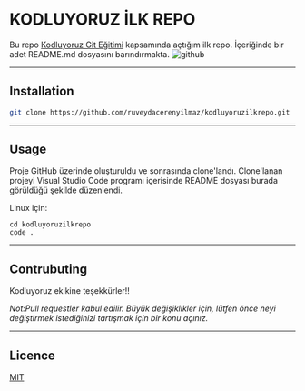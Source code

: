 # **KODLUYORUZ İLK REPO**
Bu repo [Kodluyoruz Git Eğitimi](https://app.patika.dev/courses/git) kapsamında açtığım ilk repo. İçeriğinde bir adet README.md dosyasını barındırmakta.
![github](figures/github.png)

---
## **Installation**
```bash
git clone https://github.com/ruveydacerenyilmaz/kodluyoruzilkrepo.git 
```
 
---
## **Usage**
Proje GitHub üzerinde oluşturuldu ve sonrasında clone'landı. Clone'lanan projeyi Visual Studio Code programı içerisinde README dosyası burada görüldüğü şekilde düzenlendi.

Linux için:
```linux
cd kodluyoruzilkrepo
code .
```
---
## **Contrubuting**
Kodluyoruz ekikine teşekkürler!!

*Not:Pull requestler kabul edilir. Büyük değişiklikler için, lütfen önce neyi değiştirmek istediğinizi tartışmak için bir konu açınız.*

---
## **Licence**
[MIT](https://choosealicense.com/licenses/mit/)
